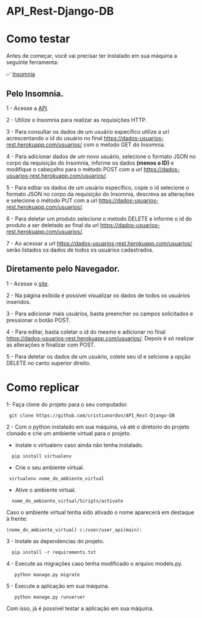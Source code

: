 # API_Rest-Django-DB

# Como testar

Antes de começar, você vai precisar ter instalado em sua máquina a seguinte ferramenta: 

✅ <a href="https://insomnia.rest/download"> Insomnia</a>

## Pelo Insomnia.

1 - Acesse a <a href="https://dados-usuarios-rest.herokuapp.com/usuarios/"> API</a>. 

2 - Utilize o Insomnia para realizar as requisições HTTP.

3 - Para consultar os dados de um usuário especifico utilize a url acrescentando o id do usuário no final https://dados-usuarios-rest.herokuapp.com/usuarios/<id> com o metodo GET do Insomnia.

4 - Para adicionar dados de um novo usuário, selecione o formato JSON no corpo da requisição do Insomnia, informe os dados **(menos o ID)** e modifique o cabeçalho para o método POST com a url https://dados-usuarios-rest.herokuapp.com/usuarios/.

5 - Para editar os dados de um usuário específico, copie o id selecione o formato JSON no corpo da requisição do Insomnia, descreva as alterações e selecione o método PUT com a url https://dados-usuarios-rest.herokuapp.com/usuarios/<id>.

6 - Para deletar um produto selecione o metodo DELETE e informe o id do produto a ser deletado ao final  da url https://dados-usuarios-rest.herokuapp.com/usuarios/<id>.

7 - Ao acessar a url https://dados-usuarios-rest.herokuapp.com/usuarios/ serão listados os dados de todos os usuários cadastrados.
  
  
  
## Diretamente pelo Navegador.
  
1 - Acesse o <a href="https://dados-usuarios-rest.herokuapp.com/usuarios/"> site</a>.
  
2 - Na página exibida é possível visualizar os dados de todos os usuários inseridos.
  
3 - Para adicionar mais usuários, basta preencher os campos solicitados e pressionar o botão POST.
  
4 - Para editar, basta coletar o id  do mesmo e adicionar no final https://dados-usuarios-rest.herokuapp.com/usuarios/<id>. Depois é só realizar as alterações e finalizar com POST.

5 - Para deletar os dados  de um usuário, colete seu id e selcione a opção DELETE no canto superior direito.
  
# Como replicar
  
 1-  Faça clone do projeto para o seu computador.
  ```
   git clone https://github.com/cristianordon/API_Rest-Django-DB
  ```
  2 -  Com o python instalado em sua máquina, vá até o diretorio do projeto clonado e crie um ambiente virtual para o projeto.
  
   * Instale o virtualenv caso ainda não tenha instalado.
  ```     
    pip install virtualenv
  ```
   * Crie o seu ambiente virtual.
  ```     
   virtualenv nome_do_ambiente_virtual
  ``` 
   *  Ative o ambiente virtual.
 ```      
   nome_do_ambiente_virtual/Scripts/activate
 ```   
  Caso o ambiente virtual tenha sido ativado o nome aparecerá em destaque à frente:
  ```
  (nome_do_ambiente_virtual) c:/user/user_api(main):
  ```
 3 - Instale as dependencias do projeto.
 ``` 
   pip install -r requirements.txt
```    
 4 - Execute as migrações caso tenha modificado o arquivo models.py.
```   
   python manage.py migrate
```    
 5 - Execute a aplicação em sua máquina.
```    
   python manage.py runserver
```  
 Com isso, já é possível testar a aplicação em sua máquina.


  

